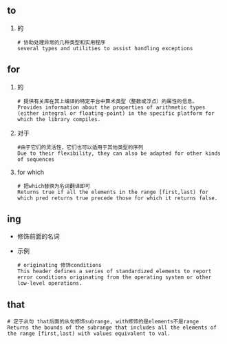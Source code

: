 ## to

1. 的

   ```shell
   # 协助处理异常的几种类型和实用程序
   several types and utilities to assist handling exceptions
   ```



## for

1. 的

   ```shell
   # 提供有关库在其上编译的特定平台中算术类型（整数或浮点）的属性的信息。
   Provides information about the properties of arithmetic types (either integral or floating-point) in the specific platform for which the library compiles.
   ```

2. 对于

   ```shell
   #由于它们的灵活性，它们也可以适用于其他类型的序列
   Due to their flexibility, they can also be adapted for other kinds of sequences
   ```
3. for which

   ```shell
   # 把which替换为名词翻译即可
   Returns true if all the elements in the range [first,last) for which pred returns true precede those for which it returns false.
   ```

   



## ing

+ 修饰前面的名词

+ 示例

  ```shell
  # originating 修饰conditions
  This header defines a series of standardized elements to report error conditions originating from the operating system or other low-level operations.
  ```




## that

```shell
# 定于从句 that后面的从句修饰subrange, with修饰的是elements不是range
Returns the bounds of the subrange that includes all the elements of the range [first,last) with values equivalent to val.
```

